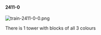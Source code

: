 #### 2411-0
![train-2411-0-0.png](https://github.com/lil-lab/nlvr/raw/master/nlvr/train/images/9/train-2411-0-0.png "train-2411-0-0.png")

There is 1 tower with blocks of all 3 colours